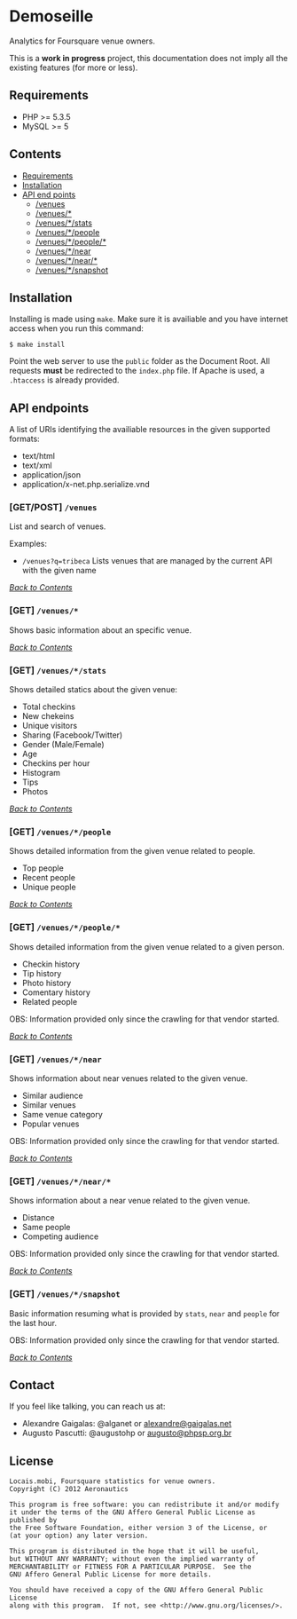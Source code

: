 Demoseille
==========

Analytics for Foursquare venue owners.

This is a **work in progress** project, this documentation does not imply all 
the existing features (for more or less).

Requirements
------------

* PHP >= 5.3.5
* MySQL >= 5

Contents
--------

* [Requirements](#requirements)
* [Installation](#installation)
* [API end points](#api-endpoints)
    * [/venues](#getpost-venues)
    * [/venues/\*](#get-venues)
    * [/venues/\*/stats](#get-venuesstats)
    * [/venues/\*/people](#get-venuespeople)
    * [/venues/\*/people/\*](#get-venuespeople-2)
    * [/venues/\*/near](#get-venuesnear)
    * [/venues/\*/near/*](#get-venuesnear-2)
    * [/venues/\*/snapshot](#get-venuessnapshot)


Installation
------------

Installing is made using `make`. 
Make sure it is availiable and you have internet access when you run this command:

    $ make install

Point the web server to use the `public` folder as the Document Root. All requests
**must** be redirected to the `index.php` file. If Apache is used, a `.htaccess`
is already provided.


API endpoints
-------------

A list of URIs identifying the availiable resources in the given supported formats:

* text/html
* text/xml
* application/json
* application/x-net.php.serialize.vnd

### [GET/POST] `/venues`

List and search of venues.

Examples:

* `/venues?q=tribeca` Lists venues that are managed by the current API with the given name

*[Back to Contents](#contents)*

### [GET] `/venues/*`

Shows basic information about an specific venue.

*[Back to Contents](#contents)*

### [GET] `/venues/*/stats`

Shows detailed statics about the given venue:

* Total checkins
* New chekeins
* Unique visitors
* Sharing (Facebook/Twitter)
* Gender (Male/Female)
* Age
* Checkins per hour
* Histogram
* Tips
* Photos

*[Back to Contents](#contents)*

### [GET] `/venues/*/people`

Shows detailed information from the given venue related to people.

* Top people
* Recent people
* Unique people

*[Back to Contents](#contents)*

### [GET] `/venues/*/people/*`

Shows detailed information from the given venue related to a given person.

* Checkin history
* Tip history
* Photo history
* Comentary history
* Related people

OBS: Information provided only since the crawling for that vendor started.

*[Back to Contents](#contents)*

### [GET] `/venues/*/near`

Shows information about near venues related to the given venue.

* Similar audience
* Similar venues
* Same venue category
* Popular venues

OBS: Information provided only since the crawling for that vendor started.

*[Back to Contents](#contents)*

### [GET] `/venues/*/near/*`

Shows information about a near venue related to the given venue.

* Distance
* Same people
* Competing audience

OBS: Information provided only since the crawling for that vendor started.

*[Back to Contents](#contents)*

### [GET] `/venues/*/snapshot`

Basic information resuming what is provided by `stats`, `near` and `people` for 
the last hour.

OBS: Information provided only since the crawling for that vendor started.

*[Back to Contents](#contents)*

Contact
-------

If you feel like talking, you can reach us at:

* Alexandre Gaigalas: @alganet or alexandre@gaigalas.net
* Augusto Pascutti: @augustohp or augusto@phpsp.org.br

License
-------

    Locais.mobi, Foursquare statistics for venue owners.
    Copyright (C) 2012 Aeronautics

    This program is free software: you can redistribute it and/or modify
    it under the terms of the GNU Affero General Public License as published by
    the Free Software Foundation, either version 3 of the License, or
    (at your option) any later version.

    This program is distributed in the hope that it will be useful,
    but WITHOUT ANY WARRANTY; without even the implied warranty of
    MERCHANTABILITY or FITNESS FOR A PARTICULAR PURPOSE.  See the
    GNU Affero General Public License for more details.

    You should have received a copy of the GNU Affero General Public License
    along with this program.  If not, see <http://www.gnu.org/licenses/>.